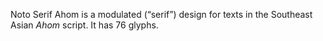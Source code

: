 Noto Serif Ahom is a modulated (“serif”) design for texts in the Southeast Asian _Ahom_ script. It has 76 glyphs.